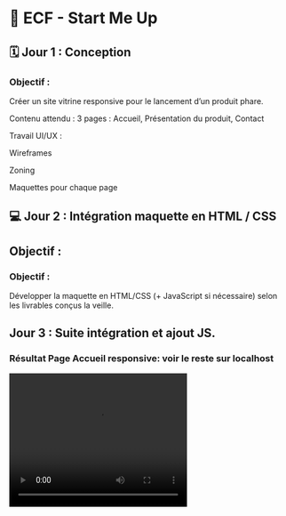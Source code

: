 # 🚀 ECF - Start Me Up
## 🗓️ Jour 1 : Conception
### Objectif :
Créer un site vitrine responsive pour le lancement d’un produit phare.

Contenu attendu :
3 pages : Accueil, Présentation du produit, Contact

Travail UI/UX :

Wireframes

Zoning

Maquettes pour chaque page

## 💻 Jour 2 : Intégration maquette en HTML / CSS
## Objectif :
### Objectif : 
Développer la maquette en HTML/CSS (+ JavaScript si nécessaire) selon les livrables conçus la veille.

## Jour 3 : Suite intégration et ajout JS. 


### Résultat Page Accueil responsive: voir le reste sur localhost
<video src="assets/capture_video.mp4" width="320" height="240" controls></video>
